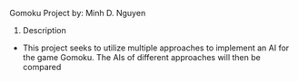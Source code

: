 Gomoku Project
by: Minh D. Nguyen

1. Description
- This project seeks to utilize multiple approaches to implement an AI for the game Gomoku. The AIs of different approaches will then be compared 